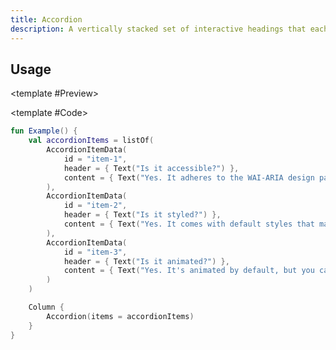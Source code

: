 ```yaml
---
title: Accordion
description: A vertically stacked set of interactive headings that each reveal a section of content.
---
```


<DocsPage
    :title="frontmatter.title" 
    :description="frontmatter.description"
    path="views/components/Accordion.md">

## Usage

<TabPreview>

<template #Preview>

<Preview name="accordion" variant="default"/>

</template>

<template #Code>

```kotlin
fun Example() {
    val accordionItems = listOf(
        AccordionItemData(
            id = "item-1",
            header = { Text("Is it accessible?") },
            content = { Text("Yes. It adheres to the WAI-ARIA design pattern.") }
        ),
        AccordionItemData(
            id = "item-2",
            header = { Text("Is it styled?") },
            content = { Text("Yes. It comes with default styles that matches the other components' aesthetic.") }
        ),
        AccordionItemData(
            id = "item-3",
            header = { Text("Is it animated?") },
            content = { Text("Yes. It's animated by default, but you can disable it if you prefer.") }
        )
    )

    Column {
        Accordion(items = accordionItems)
    }
}
```

</template>
</TabPreview>

</DocsPage>
